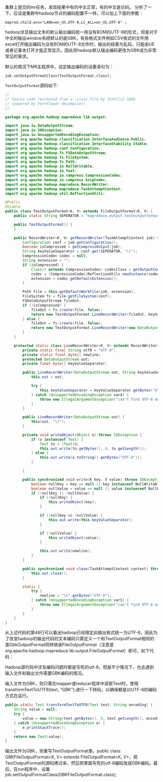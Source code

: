 集群上提交的mr任务，发现结果中有的中文正常，有的中文是论码。
分析了一下，应该是集群中hadoop节点的编码配置不一样。可以加上下面的参数：
```
mapred.child.env="LANG=en_US.UTF-8,LC_ALL=en_US.UTF-8" ;
```


hadoop涉及输出文本的默认输出编码统一用没有BOM的UTF-8的形式，但是对于中文的输出window系统默认的是GBK，有些格式文件例如CSV格式的文件用excel打开输出编码为没有BOM的UTF-8文件时，输出的结果为乱码，只能由UE或者记事本打开才能正常显示。因此将hadoop默认输出编码更改为GBK成为非常常见的需求。

默认的情况下MR主程序中，设定输出编码的设置语句为：
```
job.setOutputFormatClass(TextOutputFormat.class);
```



`TextOutputFormat`源码如下:
```java
//
// Source code recreated from a .class file by IntelliJ IDEA
// (powered by Fernflower decompiler)
//

package org.apache.hadoop.mapreduce.lib.output;

import java.io.DataOutputStream;
import java.io.IOException;
import java.io.UnsupportedEncodingException;
import org.apache.hadoop.classification.InterfaceAudience.Public;
import org.apache.hadoop.classification.InterfaceStability.Stable;
import org.apache.hadoop.conf.Configuration;
import org.apache.hadoop.fs.FSDataOutputStream;
import org.apache.hadoop.fs.FileSystem;
import org.apache.hadoop.fs.Path;
import org.apache.hadoop.io.NullWritable;
import org.apache.hadoop.io.Text;
import org.apache.hadoop.io.compress.CompressionCodec;
import org.apache.hadoop.io.compress.GzipCodec;
import org.apache.hadoop.mapreduce.RecordWriter;
import org.apache.hadoop.mapreduce.TaskAttemptContext;
import org.apache.hadoop.util.ReflectionUtils;

@Public
@Stable
public class TextOutputFormat<K, V> extends FileOutputFormat<K, V> {
    public static String SEPERATOR = "mapreduce.output.textoutputformat.separator";

    public TextOutputFormat() {
    }

    public RecordWriter<K, V> getRecordWriter(TaskAttemptContext job) throws IOException, InterruptedException {
        Configuration conf = job.getConfiguration();
        boolean isCompressed = getCompressOutput(job);
        String keyValueSeparator = conf.get(SEPERATOR, "\t");
        CompressionCodec codec = null;
        String extension = "";
        if (isCompressed) {
            Class<? extends CompressionCodec> codecClass = getOutputCompressorClass(job, GzipCodec.class);
            codec = (CompressionCodec)ReflectionUtils.newInstance(codecClass, conf);
            extension = codec.getDefaultExtension();
        }

        Path file = this.getDefaultWorkFile(job, extension);
        FileSystem fs = file.getFileSystem(conf);
        FSDataOutputStream fileOut;
        if (!isCompressed) {
            fileOut = fs.create(file, false);
            return new TextOutputFormat.LineRecordWriter(fileOut, keyValueSeparator);
        } else {
            fileOut = fs.create(file, false);
            return new TextOutputFormat.LineRecordWriter(new DataOutputStream(codec.createOutputStream(fileOut)), keyValueSeparator);
        }
    }

    protected static class LineRecordWriter<K, V> extends RecordWriter<K, V> {
        private static final String utf8 = "UTF-8";
        private static final byte[] newline;
        protected DataOutputStream out;
        private final byte[] keyValueSeparator;

        public LineRecordWriter(DataOutputStream out, String keyValueSeparator) {
            this.out = out;

            try {
                this.keyValueSeparator = keyValueSeparator.getBytes("UTF-8");
            } catch (UnsupportedEncodingException var4) {
                throw new IllegalArgumentException("can't find UTF-8 encoding");
            }
        }

        public LineRecordWriter(DataOutputStream out) {
            this(out, "\t");
        }

        private void writeObject(Object o) throws IOException {
            if (o instanceof Text) {
                Text to = (Text)o;
                this.out.write(to.getBytes(), 0, to.getLength());
            } else {
                this.out.write(o.toString().getBytes("UTF-8"));
            }

        }

        public synchronized void write(K key, V value) throws IOException {
            boolean nullKey = key == null || key instanceof NullWritable;
            boolean nullValue = value == null || value instanceof NullWritable;
            if (!nullKey || !nullValue) {
                if (!nullKey) {
                    this.writeObject(key);
                }

                if (!nullKey && !nullValue) {
                    this.out.write(this.keyValueSeparator);
                }

                if (!nullValue) {
                    this.writeObject(value);
                }

                this.out.write(newline);
            }
        }

        public synchronized void close(TaskAttemptContext context) throws IOException {
            this.out.close();
        }

        static {
            try {
                newline = "\n".getBytes("UTF-8");
            } catch (UnsupportedEncodingException var1) {
                throw new IllegalArgumentException("can't find UTF-8 encoding");
            }
        }
    }
}

```
从上述代码的第48行可以看出hadoop已经限定此输出格式统一为UTF-8，因此为了改变hadoop的输出代码的文本编码只需定义一个和TextOutputFormat相同的类GbkOutputFormat同样继承FileOutputFormat（注意是org.apache.hadoop.mapreduce.lib.output.FileOutputFormat）即可，如下代码：





Hadoop源代码中涉及编码问题时都是写死的utf-8，但是不少情况下，也会遇到输入文件和输出文件需要GBK编码的情况。

输入文件为GBK，则只需在mapper或reducer程序中读取Text时，使用transformTextToUTF8(text, "GBK");进行一下转码，以确保都是以UTF-8的编码方式在运行。
```java
public static Text transformTextToUTF8(Text text, String encoding) {
    String value = null;
    try {
        value = new String(text.getBytes(), 0, text.getLength(), encoding);
    } catch (UnsupportedEncodingException e) {
        e.printStackTrace();
    }
    return new Text(value);
}
```

输出文件为GBK，则重写TextOutputFormat类，public class GBKFileOutputFormat<K, V> extends FileOutputFormat<K, V>，把TextOutputFormat的源码拷过来，然后把里面写死的utf-8编码改成GBK编码。最后，在run程序中，设置job.setOutputFormatClass(GBKFileOutputFormat.class);

